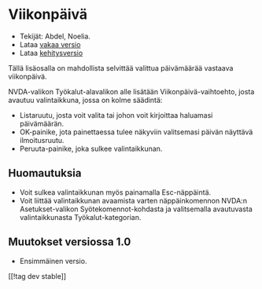 # Viikonpäivä #

*	 Tekijät: Abdel, Noelia.
*	 Lataa [vakaa versio][1]
*	 Lataa [kehitysversio][2]

Tällä lisäosalla on mahdollista selvittää valittua päivämäärää vastaava
viikonpäivä.

NVDA-valikon Työkalut-alavalikon alle lisätään Viikonpäivä-vaihtoehto, josta
avautuu valintaikkuna, jossa on kolme säädintä:

*	 Listaruutu, josta voit valita tai johon voit kirjoittaa haluamasi
   päivämäärän.
*	 OK-painike, jota painettaessa tulee näkyviin valitsemasi päivän näyttävä
   ilmoitusruutu.
*	 Peruuta-painike, joka sulkee valintaikkunan.

## Huomautuksia ##
*	 Voit sulkea valintaikkunan myös painamalla Esc-näppäintä.
*	 Voit liittää valintaikkunan avaamista varten näppäinkomennon NVDA:n
   Asetukset-valikon Syötekomennot-kohdasta ja valitsemalla avautuvasta
   valintaikkunasta Työkalut-kategorian.

## Muutokset versiossa 1.0 ##
*	 Ensimmäinen versio.

[[!tag dev stable]]

[1]: https://addons.nvda-project.org/files/get.php?file=dw

[2]: https://addons.nvda-project.org/files/get.php?file=dw-dev
